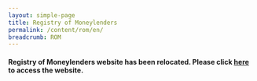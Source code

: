 ```yaml
---
layout: simple-page
title: Registry of Moneylenders
permalink: /content/rom/en/
breadcrumb: ROM
---
```


####  Registry of Moneylenders website has been relocated. Please click [here](https://rom.mlaw.gov.sg) to access the website. 

